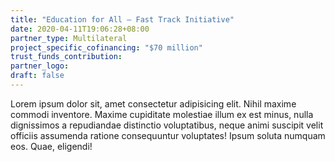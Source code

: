 ```yaml
---
title: "Education for All – Fast Track Initiative"
date: 2020-04-11T19:06:28+08:00
partner_type: Multilateral
project_specific_cofinancing: "$70 million"
trust_funds_contribution:
partner_logo:
draft: false
---
```


Lorem ipsum dolor sit, amet consectetur adipisicing elit. Nihil maxime commodi inventore. Maxime cupiditate molestiae illum ex est minus, nulla dignissimos a repudiandae distinctio voluptatibus, neque animi suscipit velit officiis assumenda ratione consequuntur voluptates! Ipsum soluta numquam eos. Quae, eligendi!

